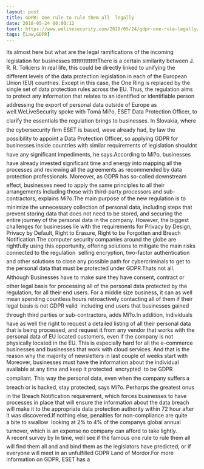 ```yaml
---
layout: post
title: GDPR: One rule to rule them all  legally
date: 2018-05-24 00:00:12
tourl: https://www.welivesecurity.com/2018/05/24/gdpr-one-rule-legally/
tags: [Law,GDPR]
---
```

Its almost here but what are the legal ramifications of the incoming legislation for businesses tttttttttttttttThere is a certain similarity between J. R. R. Tolkiens In real life, this could be directly linked to unifying the different levels of the data protection legislation in each of the European Union (EU) countries. Except in this case, the One Ring is replaced by the single set of data protection rules across the EU. Thus, the regulation aims to protect any information that relates to an identified or identifiable person  addressing the export of personal data outside of Europe as well.WeLiveSecurity spoke with Tomá Mi?o, ESET Data Protection Officer, to clarify the essentials the regulation brings to businesses. In Slovakia, where the cybersecurity firm ESET is based, weve already had, by law the possibility to appoint a Data Protection Officer, so applying GDPR for businesses inside countries with similar requirements of legislation shouldnt have any significant impediments, he says.According to Mi?o, businesses have already invested significant time and energy into mapping all the processes and reviewing all the agreements as recommended by data protection professionals. Moreover, as GDPR has so-called downstream effect, businesses need to apply the same principles to all their arrangements including those with third-party processors and sub-contractors, explains Mi?o.The main purpose of the new regulation is to minimize the unnecessary collection of personal data, including steps that prevent storing data that does not need to be stored, and securing the entire journey of the personal data in the company. However, the biggest challenges for businesses lie with the requirements for Privacy by Design, Privacy by Default, Right to Erasure, Right to be Forgotten and Breach Notification.The computer security companies around the globe are rightfully using this opportunity, offering solutions to mitigate the main risks connected to the regulation  selling encryption, two-factor authentication and other solutions to close any possible path for cybercriminals to get to the personal data that must be protected under GDPR.Thats not all. Although Businesses have to make sure they have consent, contract or other legal basis for processing all of the personal data protected by the regulation, for all their end users. For a middle size business, it can as well mean spending countless hours retroactively contacting all of them if their legal basis is not GDPR valid  including end users that businesses gained through third parties or sub-contractors, adds Mi?o.In addition, individuals have as well the right to request a detailed listing of all their personal data that is being processed, and request it from any vendor that works with the personal data of EU located customers, even if the company is not physically located in the EU. This is especially hard for all the e-commerce businesses and businesses that work with cloud services. And that is the reason why the majority of newsletters in last couple of weeks start with Moreover, businesses must have the information about the individual available at any time and keep it protected  encrypted  to be GDPR compliant. This way the personal data, even when the company suffers a breach or is hacked, stay protected, says Mi?o. Perharps the greatest onus in the Breach Notification requirement, which forces businesses to have processes in place that will ensure the information about the data breach will make it to the appropriate data protection authority within 72 hour after it was discovered.If nothing else, penalties for non-compliance are quite a bite to swallow  looking at 2% to 4% of the companys global annual turnover, which is an expense no company can afford to take lightly. A recent survey by In time, well see if the famous one rule to rule them all will find them all and and bind them as the legislators have predicted, or if everyone will meet in an unfulfilled GDPR Land of Mordor.For more information on GDPR, ESET has a 